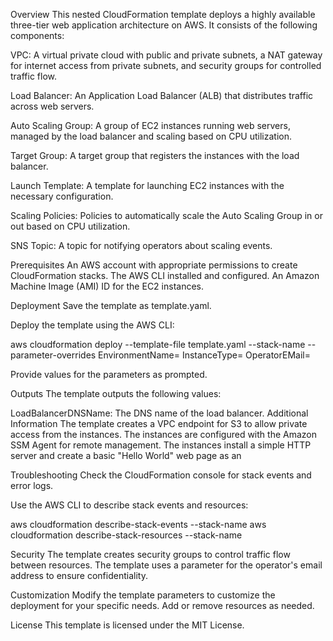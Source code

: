 Overview
This nested CloudFormation template deploys a highly available three-tier web application architecture on AWS. It consists of the following components:

VPC: 
A virtual private cloud with public and private subnets, a NAT gateway for internet access from private subnets, and security groups for controlled traffic flow.

Load Balancer: 
An Application Load Balancer (ALB) that distributes traffic across web servers.

Auto Scaling Group: 
A group of EC2 instances running web servers, managed by the load balancer and scaling based on CPU utilization.

Target Group: 
A target group that registers the instances with the load balancer.

Launch Template: A template for launching EC2 instances with the necessary configuration.

Scaling Policies: Policies to automatically scale the Auto Scaling Group in or out based on CPU utilization.

SNS Topic: A topic for notifying operators about scaling events.

Prerequisites
An AWS account with appropriate permissions to create CloudFormation stacks.
The AWS CLI installed and configured.
An Amazon Machine Image (AMI) ID for the EC2 instances.

Deployment
Save the template as template.yaml.

Deploy the template using the AWS CLI:


aws cloudformation deploy --template-file template.yaml --stack-name <your-stack-name> --parameter-overrides EnvironmentName=<your-environment-name> InstanceType=<your-instance-type> OperatorEMail=<your-email>

Provide values for the parameters as prompted.

Outputs
The template outputs the following values:

LoadBalancerDNSName: The DNS name of the load balancer.
Additional Information
The template creates a VPC endpoint for S3 to allow private access from the instances.
The instances are configured with the Amazon SSM Agent for remote management.
The instances install a simple HTTP server and create a basic "Hello World" web page as an 

Troubleshooting
Check the CloudFormation console for stack events and error logs.

Use the AWS CLI to describe stack events and resources:

aws cloudformation describe-stack-events --stack-name <your-stack-name>
aws cloudformation describe-stack-resources --stack-name <your-stack-name>


Security
The template creates security groups to control traffic flow between resources.
The template uses a parameter for the operator's email address to ensure confidentiality.

Customization
Modify the template parameters to customize the deployment for your specific needs.
Add or remove resources as needed.

License
This template is licensed under the MIT License.

